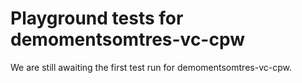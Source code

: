 # Playground tests for demomentsomtres-vc-cpw
We are still awaiting the first test run for demomentsomtres-vc-cpw.
